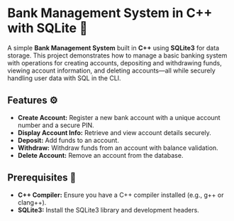 # Bank Management System in C++ with SQLite 🏦

A simple **Bank Management System** built in **C++** using **SQLite3** for data storage. This project demonstrates how to manage a basic banking system with operations for creating accounts, depositing and withdrawing funds, viewing account information, and deleting accounts—all while securely handling user data with SQL in the CLI.

## Features ⚙️

- **Create Account:** Register a new bank account with a unique account number and a secure PIN.
- **Display Account Info:** Retrieve and view account details securely.
- **Deposit:** Add funds to an account.
- **Withdraw:** Withdraw funds from an account with balance validation.
- **Delete Account:** Remove an account from the database.

## Prerequisites 📜

- **C++ Compiler:** Ensure you have a C++ compiler installed (e.g., g++ or clang++).
- **SQLite3:** Install the SQLite3 library and development headers.
